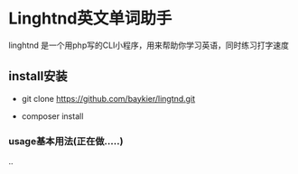 **Linghtnd**英文单词助手
===================

linghtnd 是一个用php写的CLI小程序，用来帮助你学习英语，同时练习打字速度

## install安装

* git clone https://github.com/baykier/lingtnd.git

* composer install

### usage基本用法(正在做.....)

..

